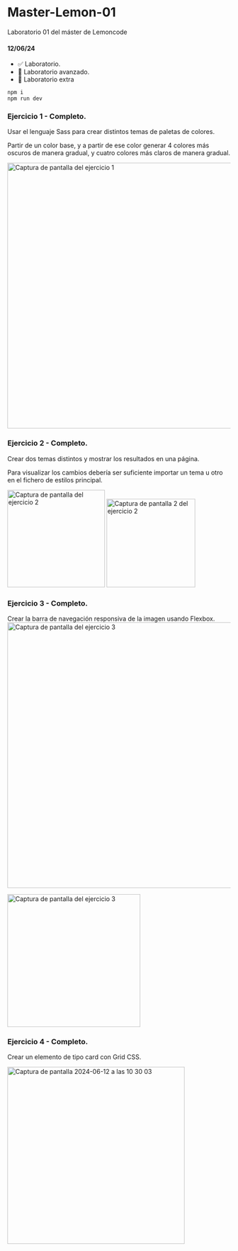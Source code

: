 # Master-Lemon-01
Laboratorio 01 del máster de Lemoncode

#### 12/06/24 
- ✅ Laboratorio.
- 🔄 Laboratorio avanzado.
- 🔄 Laboratorio extra

```
npm i 
npm run dev
```

### Ejercicio 1 - Completo.
Usar el lenguaje Sass para crear distintos temas de paletas de colores.

Partir de un color base, y a partir de ese color generar 4 colores más oscuros de manera gradual, y cuatro colores más claros de manera gradual.

<img width="600" alt="Captura de pantalla del ejercicio 1" src="https://github.com/Javilone/Master-Lemon-01/assets/97972589/cc075b83-bc03-4b85-a3ef-409bd11bfc84">

### Ejercicio 2 - Completo.
Crear dos temas distintos y mostrar los resultados en una página.

Para visualizar los cambios debería ser suficiente importar un tema u otro en el fichero de estilos principal.

<img width="220" alt="Captura de pantalla del ejercicio 2" src="https://github.com/Javilone/Master-Lemon-01/assets/97972589/06f2a945-994a-4d0c-bdbe-321b2d7c5177">
<img width="200" alt="Captura de pantalla 2 del ejercicio 2" src="https://github.com/Javilone/Master-Lemon-01/assets/97972589/6b1b0902-7c0a-417e-be5a-8a5bf449b2b5">

### Ejercicio 3 - Completo.
Crear la barra de navegación responsiva de la imagen usando Flexbox.
<img width="600" alt="Captura de pantalla del ejercicio 3" src="https://github.com/Javilone/Master-Lemon-01/assets/97972589/60b2a2aa-d849-4f2d-98d1-f6b58bd8cfe3">

<img width="300" alt="Captura de pantalla del ejercicio 3" src="https://github.com/Javilone/Master-Lemon-01/assets/97972589/1177ebd4-6cdf-421b-b63c-3d7a05911f92">

### Ejercicio 4 - Completo.
Crear un elemento de tipo card con Grid CSS.

<img width="400" alt="Captura de pantalla 2024-06-12 a las 10 30 03" src="https://github.com/Javilone/Master-Lemon-01/assets/97972589/f0ecf8c7-29da-4787-bb3d-8f8e2dbe6d6a">

